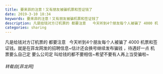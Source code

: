```yaml
---
title: 要来菲的注意！又有朋友被骗机票和签证钱了
date: 2019-3-10 18:34
keywords: 要来菲的注意！又有朋友被骗机票和签证钱了
description: 凡是给钱对方订机票的 都要注意   今天听到4个朋友每个人被骗了 4000 机票和签证钱。就是在菲龙网发的招聘信息~估计还会换号继续发布骗钱 ，待遇好一点 机票要么自己定 要么公司定 叫给钱的都不要相信~希望不要有人再上当受骗啦~
categories: sharing
---
```

<td class="t_f" id="postmessage_3197350">

凡是给钱对方订机票的 都要注意   今天听到4个朋友每个人被骗了 4000 机票和签证钱。就是在菲龙网发的招聘信息~估计还会换号继续发布骗钱 ，待遇好一点 机票要么自己定 要么公司定 叫给钱的都不要相信~希望不要有人再上当受骗啦~</td>
###### 转载自[菲龙网]